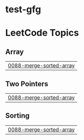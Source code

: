 # test-gfg
<!---LeetCode Topics Start-->
# LeetCode Topics
## Array
|  |
| ------- |
| [0088-merge-sorted-array](https://github.com/Deeptishubha/test-gfg/tree/master/0088-merge-sorted-array) |
## Two Pointers
|  |
| ------- |
| [0088-merge-sorted-array](https://github.com/Deeptishubha/test-gfg/tree/master/0088-merge-sorted-array) |
## Sorting
|  |
| ------- |
| [0088-merge-sorted-array](https://github.com/Deeptishubha/test-gfg/tree/master/0088-merge-sorted-array) |
<!---LeetCode Topics End-->